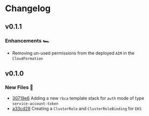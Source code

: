 # Changelog

## v0.1.1

### Enhancements 🏎️

- []() Removing un-used permissions from the deployed `AIM` in the `CloudFormation`

## v0.1.0

### New Files 🎉

- [30719e6](https://github.com/vaticyai/integrations-resources/commit/a33cd288fd0898ec761ee5cd45daea1e7ef4c566) Adding a new `rbca`  template stack for `auth` mode of type `service-account-token`
- [a33cd28](https://github.com/vaticyai/integrations-resources/commit/30719e6dcf47ef25cfe1f47a15caeca1d72dd98d) Creating a `ClusterRole` and `ClusterRoleBinding` for `EKS`

